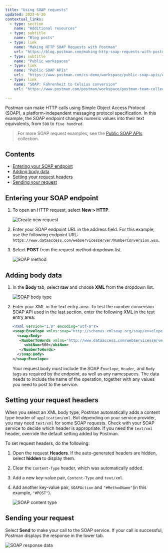 ```yaml
---
title: "Using SOAP requests"
updated: 2023-6-30
contextual_links:
  - type: section
    name: "Additional resources"
  - type: subtitle
    name: "Blog posts"
  - type: link
    name: "Making HTTP SOAP Requests with Postman"
    url: "https://blog.postman.com/making-http-soap-requests-with-postman/"
  - type: subtitle
    name: "Public workspaces"
  - type: link
    name: "Public SOAP APIs"
    url:  "https://www.postman.com/cs-demo/workspace/public-soap-apis/overview"
  - type: link
    name: "SOAP: Fahrenheit to Celsius conversion"
    url: "https://www.postman.com/postman/workspace/postman-team-collections/collection/1559645-468bc02d-1eb5-40d6-bf98-b4e5c6574e41?ctx=documentation"

---
```


Postman can make HTTP calls using Simple Object Access Protocol (SOAP), a platform-independent messaging protocol specification. In this example, the SOAP endpoint changes numeric values into their text equivalents, from `500` to `five hundred`.

> For more SOAP request examples, see the [Public SOAP APIs](https://www.postman.com/cs-demo/workspace/public-soap-apis/overview) collection.

## Contents

* [Entering your SOAP endpoint](#entering-your-soap-endpoint)
* [Adding body data](#adding-body-data)
* [Setting your request headers](#setting-your-request-headers)
* [Sending your request](#sending-your-request)

## Entering your SOAP endpoint

1. To open an HTTP request, select __New > HTTP__.

    ![Create new request](https://assets.postman.com/postman-docs/v10/create-new-http-v10-3.jpg)

1. Enter your SOAP endpoint URL in the address field. For this example, use the following endpoint URL: `https://www.dataaccess.com/webservicesserver/NumberConversion.wso`.

1. Select __POST__ from the request method dropdown list.

    ![SOAP method](https://assets.postman.com/postman-docs/v10/soap-method-v10-15.jpg)

## Adding body data

1. In the __Body__ tab, select __raw__ and choose __XML__ from the dropdown list.

    ![SOAP body type](https://assets.postman.com/postman-docs/v10/soap-body-type-v10-16.jpg)

1. Enter your XML in the text entry area. To test the number conversion SOAP API used in the last section, enter the following XML in the text entry area:

    ```xml
    <?xml version="1.0" encoding="utf-8"?>
    <soap:Envelope xmlns:soap="http://schemas.xmlsoap.org/soap/envelope/">
      <soap:Body>
       <NumberToWords xmlns="http://www.dataaccess.com/webservicesserver/">
         <ubiNum>500</ubiNum>
       </NumberToWords>
      </soap:Body>
   </soap:Envelope>
   ```

   Your request body must include the SOAP `Envelope`, `Header`, and `Body` tags as required by the endpoint, as well as any namespaces. The data needs to include the name of the operation, together with any values you need to post to the service.

## Setting your request headers

When you select an XML body type, Postman automatically adds a content type header of `application/xml`. But depending on your service provider, you may need `text/xml` for some SOAP requests. Check with your SOAP service to decide which header is appropriate. If you need the `text/xml` header, override the default setting added by Postman.

To set request headers, do the following:

1. Open the request __Headers__. If the auto-generated headers are hidden, select **hidden** to display them.
1. Clear the `Content-Type` header, which was automatically added.
1. Add a new key-value pair, `Content-Type` and `text/xml`.
1. Add another key-value pair, `SOAPAction` and `"#MethodName"`(in this example, `"#POST"`).

   ![SOAP content type](https://assets.postman.com/postman-docs/v10/soap-header-v10-16.jpg)

## Sending your request

Select __Send__ to make your call to the SOAP service. If your call is successful, Postman displays the response in the lower tab.

![SOAP response data](https://assets.postman.com/postman-docs/v10/soap-response-data-v10.jpg)
